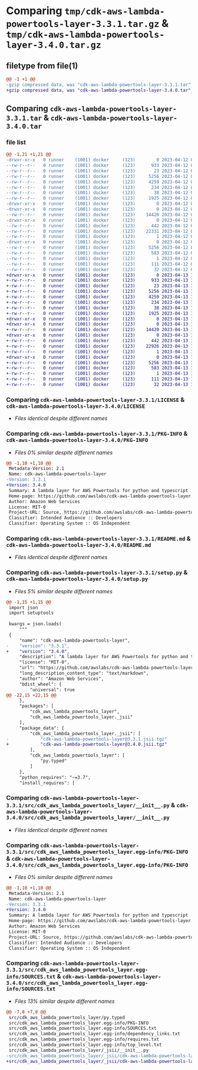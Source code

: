 # Comparing `tmp/cdk-aws-lambda-powertools-layer-3.3.1.tar.gz` & `tmp/cdk-aws-lambda-powertools-layer-3.4.0.tar.gz`

## filetype from file(1)

```diff
@@ -1 +1 @@
-gzip compressed data, was "cdk-aws-lambda-powertools-layer-3.3.1.tar", last modified: Wed Apr 12 09:14:02 2023, max compression
+gzip compressed data, was "cdk-aws-lambda-powertools-layer-3.4.0.tar", last modified: Thu Apr 13 12:26:21 2023, max compression
```

## Comparing `cdk-aws-lambda-powertools-layer-3.3.1.tar` & `cdk-aws-lambda-powertools-layer-3.4.0.tar`

### file list

```diff
@@ -1,21 +1,21 @@
-drwxr-xr-x   0 runner    (1001) docker     (123)        0 2023-04-12 09:14:02.079735 cdk-aws-lambda-powertools-layer-3.3.1/
--rw-r--r--   0 runner    (1001) docker     (123)      933 2023-04-12 09:13:49.000000 cdk-aws-lambda-powertools-layer-3.3.1/LICENSE
--rw-r--r--   0 runner    (1001) docker     (123)       23 2023-04-12 09:13:49.000000 cdk-aws-lambda-powertools-layer-3.3.1/MANIFEST.in
--rw-r--r--   0 runner    (1001) docker     (123)     5256 2023-04-12 09:14:02.075734 cdk-aws-lambda-powertools-layer-3.3.1/PKG-INFO
--rw-r--r--   0 runner    (1001) docker     (123)     4259 2023-04-12 09:13:49.000000 cdk-aws-lambda-powertools-layer-3.3.1/README.md
--rw-r--r--   0 runner    (1001) docker     (123)      234 2023-04-12 09:13:49.000000 cdk-aws-lambda-powertools-layer-3.3.1/pyproject.toml
--rw-r--r--   0 runner    (1001) docker     (123)       38 2023-04-12 09:14:02.079735 cdk-aws-lambda-powertools-layer-3.3.1/setup.cfg
--rw-r--r--   0 runner    (1001) docker     (123)     1925 2023-04-12 09:13:49.000000 cdk-aws-lambda-powertools-layer-3.3.1/setup.py
-drwxr-xr-x   0 runner    (1001) docker     (123)        0 2023-04-12 09:14:02.075734 cdk-aws-lambda-powertools-layer-3.3.1/src/
-drwxr-xr-x   0 runner    (1001) docker     (123)        0 2023-04-12 09:14:02.075734 cdk-aws-lambda-powertools-layer-3.3.1/src/cdk_aws_lambda_powertools_layer/
--rw-r--r--   0 runner    (1001) docker     (123)    14420 2023-04-12 09:13:49.000000 cdk-aws-lambda-powertools-layer-3.3.1/src/cdk_aws_lambda_powertools_layer/__init__.py
-drwxr-xr-x   0 runner    (1001) docker     (123)        0 2023-04-12 09:14:02.075734 cdk-aws-lambda-powertools-layer-3.3.1/src/cdk_aws_lambda_powertools_layer/_jsii/
--rw-r--r--   0 runner    (1001) docker     (123)      442 2023-04-12 09:13:49.000000 cdk-aws-lambda-powertools-layer-3.3.1/src/cdk_aws_lambda_powertools_layer/_jsii/__init__.py
--rw-r--r--   0 runner    (1001) docker     (123)    22331 2023-04-12 09:13:49.000000 cdk-aws-lambda-powertools-layer-3.3.1/src/cdk_aws_lambda_powertools_layer/_jsii/cdk-aws-lambda-powertools-layer@3.3.1.jsii.tgz
--rw-r--r--   0 runner    (1001) docker     (123)        1 2023-04-12 09:13:49.000000 cdk-aws-lambda-powertools-layer-3.3.1/src/cdk_aws_lambda_powertools_layer/py.typed
-drwxr-xr-x   0 runner    (1001) docker     (123)        0 2023-04-12 09:14:02.075734 cdk-aws-lambda-powertools-layer-3.3.1/src/cdk_aws_lambda_powertools_layer.egg-info/
--rw-r--r--   0 runner    (1001) docker     (123)     5256 2023-04-12 09:14:02.000000 cdk-aws-lambda-powertools-layer-3.3.1/src/cdk_aws_lambda_powertools_layer.egg-info/PKG-INFO
--rw-r--r--   0 runner    (1001) docker     (123)      583 2023-04-12 09:14:02.000000 cdk-aws-lambda-powertools-layer-3.3.1/src/cdk_aws_lambda_powertools_layer.egg-info/SOURCES.txt
--rw-r--r--   0 runner    (1001) docker     (123)        1 2023-04-12 09:14:02.000000 cdk-aws-lambda-powertools-layer-3.3.1/src/cdk_aws_lambda_powertools_layer.egg-info/dependency_links.txt
--rw-r--r--   0 runner    (1001) docker     (123)      111 2023-04-12 09:14:02.000000 cdk-aws-lambda-powertools-layer-3.3.1/src/cdk_aws_lambda_powertools_layer.egg-info/requires.txt
--rw-r--r--   0 runner    (1001) docker     (123)       32 2023-04-12 09:14:02.000000 cdk-aws-lambda-powertools-layer-3.3.1/src/cdk_aws_lambda_powertools_layer.egg-info/top_level.txt
+drwxr-xr-x   0 runner    (1001) docker     (123)        0 2023-04-13 12:26:21.864581 cdk-aws-lambda-powertools-layer-3.4.0/
+-rw-r--r--   0 runner    (1001) docker     (123)      933 2023-04-13 12:26:00.000000 cdk-aws-lambda-powertools-layer-3.4.0/LICENSE
+-rw-r--r--   0 runner    (1001) docker     (123)       23 2023-04-13 12:26:00.000000 cdk-aws-lambda-powertools-layer-3.4.0/MANIFEST.in
+-rw-r--r--   0 runner    (1001) docker     (123)     5256 2023-04-13 12:26:21.864581 cdk-aws-lambda-powertools-layer-3.4.0/PKG-INFO
+-rw-r--r--   0 runner    (1001) docker     (123)     4259 2023-04-13 12:26:00.000000 cdk-aws-lambda-powertools-layer-3.4.0/README.md
+-rw-r--r--   0 runner    (1001) docker     (123)      234 2023-04-13 12:26:00.000000 cdk-aws-lambda-powertools-layer-3.4.0/pyproject.toml
+-rw-r--r--   0 runner    (1001) docker     (123)       38 2023-04-13 12:26:21.864581 cdk-aws-lambda-powertools-layer-3.4.0/setup.cfg
+-rw-r--r--   0 runner    (1001) docker     (123)     1925 2023-04-13 12:26:00.000000 cdk-aws-lambda-powertools-layer-3.4.0/setup.py
+drwxr-xr-x   0 runner    (1001) docker     (123)        0 2023-04-13 12:26:21.860581 cdk-aws-lambda-powertools-layer-3.4.0/src/
+drwxr-xr-x   0 runner    (1001) docker     (123)        0 2023-04-13 12:26:21.864581 cdk-aws-lambda-powertools-layer-3.4.0/src/cdk_aws_lambda_powertools_layer/
+-rw-r--r--   0 runner    (1001) docker     (123)    14420 2023-04-13 12:26:00.000000 cdk-aws-lambda-powertools-layer-3.4.0/src/cdk_aws_lambda_powertools_layer/__init__.py
+drwxr-xr-x   0 runner    (1001) docker     (123)        0 2023-04-13 12:26:21.864581 cdk-aws-lambda-powertools-layer-3.4.0/src/cdk_aws_lambda_powertools_layer/_jsii/
+-rw-r--r--   0 runner    (1001) docker     (123)      442 2023-04-13 12:26:00.000000 cdk-aws-lambda-powertools-layer-3.4.0/src/cdk_aws_lambda_powertools_layer/_jsii/__init__.py
+-rw-r--r--   0 runner    (1001) docker     (123)    22926 2023-04-13 12:26:00.000000 cdk-aws-lambda-powertools-layer-3.4.0/src/cdk_aws_lambda_powertools_layer/_jsii/cdk-aws-lambda-powertools-layer@3.4.0.jsii.tgz
+-rw-r--r--   0 runner    (1001) docker     (123)        1 2023-04-13 12:26:00.000000 cdk-aws-lambda-powertools-layer-3.4.0/src/cdk_aws_lambda_powertools_layer/py.typed
+drwxr-xr-x   0 runner    (1001) docker     (123)        0 2023-04-13 12:26:21.864581 cdk-aws-lambda-powertools-layer-3.4.0/src/cdk_aws_lambda_powertools_layer.egg-info/
+-rw-r--r--   0 runner    (1001) docker     (123)     5256 2023-04-13 12:26:21.000000 cdk-aws-lambda-powertools-layer-3.4.0/src/cdk_aws_lambda_powertools_layer.egg-info/PKG-INFO
+-rw-r--r--   0 runner    (1001) docker     (123)      583 2023-04-13 12:26:21.000000 cdk-aws-lambda-powertools-layer-3.4.0/src/cdk_aws_lambda_powertools_layer.egg-info/SOURCES.txt
+-rw-r--r--   0 runner    (1001) docker     (123)        1 2023-04-13 12:26:21.000000 cdk-aws-lambda-powertools-layer-3.4.0/src/cdk_aws_lambda_powertools_layer.egg-info/dependency_links.txt
+-rw-r--r--   0 runner    (1001) docker     (123)      111 2023-04-13 12:26:21.000000 cdk-aws-lambda-powertools-layer-3.4.0/src/cdk_aws_lambda_powertools_layer.egg-info/requires.txt
+-rw-r--r--   0 runner    (1001) docker     (123)       32 2023-04-13 12:26:21.000000 cdk-aws-lambda-powertools-layer-3.4.0/src/cdk_aws_lambda_powertools_layer.egg-info/top_level.txt
```

### Comparing `cdk-aws-lambda-powertools-layer-3.3.1/LICENSE` & `cdk-aws-lambda-powertools-layer-3.4.0/LICENSE`

 * *Files identical despite different names*

### Comparing `cdk-aws-lambda-powertools-layer-3.3.1/PKG-INFO` & `cdk-aws-lambda-powertools-layer-3.4.0/PKG-INFO`

 * *Files 0% similar despite different names*

```diff
@@ -1,10 +1,10 @@
 Metadata-Version: 2.1
 Name: cdk-aws-lambda-powertools-layer
-Version: 3.3.1
+Version: 3.4.0
 Summary: A lambda layer for AWS Powertools for python and typescript
 Home-page: https://github.com/awslabs/cdk-aws-lambda-powertools-layer.git
 Author: Amazon Web Services
 License: MIT-0
 Project-URL: Source, https://github.com/awslabs/cdk-aws-lambda-powertools-layer.git
 Classifier: Intended Audience :: Developers
 Classifier: Operating System :: OS Independent
```

### Comparing `cdk-aws-lambda-powertools-layer-3.3.1/README.md` & `cdk-aws-lambda-powertools-layer-3.4.0/README.md`

 * *Files identical despite different names*

### Comparing `cdk-aws-lambda-powertools-layer-3.3.1/setup.py` & `cdk-aws-lambda-powertools-layer-3.4.0/setup.py`

 * *Files 5% similar despite different names*

```diff
@@ -1,15 +1,15 @@
 import json
 import setuptools
 
 kwargs = json.loads(
     """
 {
     "name": "cdk-aws-lambda-powertools-layer",
-    "version": "3.3.1",
+    "version": "3.4.0",
     "description": "A lambda layer for AWS Powertools for python and typescript",
     "license": "MIT-0",
     "url": "https://github.com/awslabs/cdk-aws-lambda-powertools-layer.git",
     "long_description_content_type": "text/markdown",
     "author": "Amazon Web Services",
     "bdist_wheel": {
         "universal": true
@@ -22,15 +22,15 @@
     },
     "packages": [
         "cdk_aws_lambda_powertools_layer",
         "cdk_aws_lambda_powertools_layer._jsii"
     ],
     "package_data": {
         "cdk_aws_lambda_powertools_layer._jsii": [
-            "cdk-aws-lambda-powertools-layer@3.3.1.jsii.tgz"
+            "cdk-aws-lambda-powertools-layer@3.4.0.jsii.tgz"
         ],
         "cdk_aws_lambda_powertools_layer": [
             "py.typed"
         ]
     },
     "python_requires": "~=3.7",
     "install_requires": [
```

### Comparing `cdk-aws-lambda-powertools-layer-3.3.1/src/cdk_aws_lambda_powertools_layer/__init__.py` & `cdk-aws-lambda-powertools-layer-3.4.0/src/cdk_aws_lambda_powertools_layer/__init__.py`

 * *Files identical despite different names*

### Comparing `cdk-aws-lambda-powertools-layer-3.3.1/src/cdk_aws_lambda_powertools_layer.egg-info/PKG-INFO` & `cdk-aws-lambda-powertools-layer-3.4.0/src/cdk_aws_lambda_powertools_layer.egg-info/PKG-INFO`

 * *Files 0% similar despite different names*

```diff
@@ -1,10 +1,10 @@
 Metadata-Version: 2.1
 Name: cdk-aws-lambda-powertools-layer
-Version: 3.3.1
+Version: 3.4.0
 Summary: A lambda layer for AWS Powertools for python and typescript
 Home-page: https://github.com/awslabs/cdk-aws-lambda-powertools-layer.git
 Author: Amazon Web Services
 License: MIT-0
 Project-URL: Source, https://github.com/awslabs/cdk-aws-lambda-powertools-layer.git
 Classifier: Intended Audience :: Developers
 Classifier: Operating System :: OS Independent
```

### Comparing `cdk-aws-lambda-powertools-layer-3.3.1/src/cdk_aws_lambda_powertools_layer.egg-info/SOURCES.txt` & `cdk-aws-lambda-powertools-layer-3.4.0/src/cdk_aws_lambda_powertools_layer.egg-info/SOURCES.txt`

 * *Files 13% similar despite different names*

```diff
@@ -7,8 +7,8 @@
 src/cdk_aws_lambda_powertools_layer/py.typed
 src/cdk_aws_lambda_powertools_layer.egg-info/PKG-INFO
 src/cdk_aws_lambda_powertools_layer.egg-info/SOURCES.txt
 src/cdk_aws_lambda_powertools_layer.egg-info/dependency_links.txt
 src/cdk_aws_lambda_powertools_layer.egg-info/requires.txt
 src/cdk_aws_lambda_powertools_layer.egg-info/top_level.txt
 src/cdk_aws_lambda_powertools_layer/_jsii/__init__.py
-src/cdk_aws_lambda_powertools_layer/_jsii/cdk-aws-lambda-powertools-layer@3.3.1.jsii.tgz
+src/cdk_aws_lambda_powertools_layer/_jsii/cdk-aws-lambda-powertools-layer@3.4.0.jsii.tgz
```

